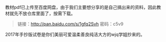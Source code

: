 教材pdf已上传至百度网盘，由于我们主要想分享的是自己搞出来的资料，因此教材就先不放仓库里面了，按需下载。

>链接：http://pan.baidu.com/s/1gfq2Svh 密码：c5v9

2017年手抄版试卷是你们美丽可爱温柔善良纯洁大方的wjq学姐抄来的。